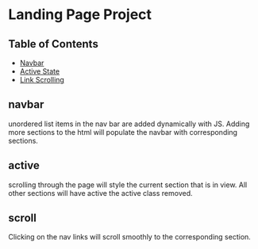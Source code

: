 # Landing Page Project

## Table of Contents

* [Navbar](#navbar)
* [Active State](#active)
* [Link Scrolling](#scroll)

## navbar
unordered list items in the nav bar are added dynamically with JS. Adding more sections to the html will populate the navbar with corresponding sections.

## active
scrolling through the page will style the current section that is in view. All other sections will have active the active class removed.

## scroll
Clicking on the nav links will scroll smoothly to the corresponding section.